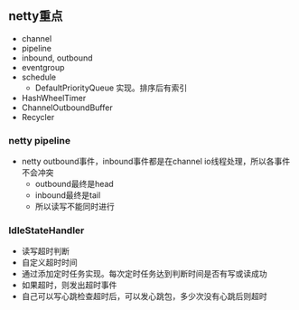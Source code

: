 ## netty重点
 * channel
 * pipeline
 * inbound, outbound
 * eventgroup
 * schedule
   + DefaultPriorityQueue 实现。排序后有索引
 * HashWheelTimer
 * ChannelOutboundBuffer
 * Recycler
 
### netty pipeline
 * netty outbound事件，inbound事件都是在channel io线程处理，所以各事件不会冲突
   + outbound最终是head 
   + inbound最终是tail
   + 所以读写不能同时进行
 
### IdleStateHandler
 * 读写超时判断
 * 自定义超时时间
 * 通过添加定时任务实现。每次定时任务达到判断时间是否有写或读成功
 * 如果超时，则发出超时事件
 * 自己可以写心跳检查超时后，可以发心跳包，多少次没有心跳后则超时
